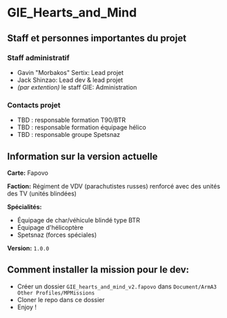 # GIE_Hearts_and_Mind

## Staff et personnes importantes du projet

### Staff administratif
* Gavin "Morbakos" Sertix: Lead projet
* Jack Shinzao: Lead dev & lead projet
* *(par extention)* le staff GIE: Administration

### Contacts projet
* TBD : responsable formation T90/BTR
* TBD : responsable formation équipage hélico
* TBD : responsable groupe Spetsnaz


## Information sur la version actuelle

**Carte:** Fapovo

**Faction:** Régiment de VDV (parachutistes russes) renforcé avec des unités des TV (unités blindées)

**Spécialités:**
* Équipage de char/véhicule blindé type BTR
* Équipage d'hélicoptère
* Spetsnaz (forces spéciales)

**Version:** `1.0.0`

## Comment installer la mission pour le dev:
* Créer un dossier `GIE_hearts_and_mind_v2.fapovo` dans `Document/ArmA3 Other Profiles/MPMissions`
* Cloner le repo dans ce dossier
* Enjoy !
